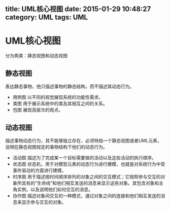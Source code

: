 title: UML核心视图
date: 2015-01-29 10:48:27
category: UML
tags: UML
---
# UML核心视图
分为两类：静态视图和动态视图

## 静态视图
表达静态事物，他只描述事物的静态结构，而不描述其动态行为。     
*  用例图
以不同的视觉展现系统的功能性需求。
*  类图
用于展示系统中的类及其相互之间的关系。
*  包图
展现高层次的观点。



## 动态视图
描述事物动态行为，其不能够独立存在，必须特指一个静态视图或者UML元素，说明在静态视图规定的事物结构下他们的动态行为。
*  活动图
描述为了完成某一个目标需要做的活动以及这些活动的执行顺序。
*  状态图
状态机，用于对模型元素的动态行为进行建模，也就是对系统行为中受事件驱动的方面进行建模。
*  时序图
用于描述按时间顺序排列的对象之间的交互模式；它按照参与交互的对象所具有的“生命线”和他们相互发送的消息来显示这些对象。其包含对象和主角实例，以及说明他们如何交互的消息。
*  协作图
描述对象间交互的一种模式，通过对象之间的连接和他们相互发送的消息来显示参与交互的对象。
